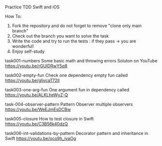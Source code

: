 Practice TDD Swift and iOS

How To: 
1. Fork the repository and do not forget to remove "clone only main branch"
2. Check out the branch you want to solve the task
3. Write the code and try to run the tests : if they pass -> you are wonderful!
4. Enjoy self-study

task001-numbers Some basic math and throwing errors Soluton on YouTube https://youtu.be/rGUlDRwY5q8

task002-empty-fun Check one dependency empty fun called https://youtu.be/gljvcaT72II

task003-one-arg-fun One argument fun in dependency called https://youtu.be/ALKLheWyZ-Q

task-004-observer-pattern Pattern Observer multiple observers https://youtu.be/WeEJmEsDCBw

task005-closure How to test closure in Swift https://youtu.be/C3B56k40dzQ

task006-int-validations-by-pattern Decorator pattern and inheritance in Swift https://youtu.be/oco9h_ivaOg


